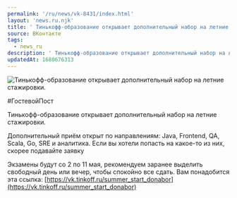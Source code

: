 ```yaml
---
permalink: '/ru/news/vk-8431/index.html'
layout: 'news.ru.njk'
title: ' Тинькофф-образование открывает дополнительный набор на летние стажировки.'
source: ВКонтакте
tags:
  - news_ru
description: ' Тинькофф-образование открывает дополнительный набор на летние стажировки.'
updatedAt: 1680676313
---
```

![ Тинькофф-образование открывает дополнительный набор на летние стажировки.](https://sun1-54.userapi.com/impg/sSaYGh6j60g8YXVoEqvByyZCaK5mVxxjckuUbQ/toVIA69PBLo.jpg?size=1280x1280&quality=96&sign=69d65f3953d239971dc37781f25eaac3&c_uniq_tag=VNOXdkaroN3OvTcuEKt_3oNPkClS7GBbdiu1Yv3Lv_8&type=album)

#ГостевойПост

Тинькофф-образование открывает дополнительный набор на летние стажировки.

Дополнительный приём открыт по направлениям: Java, Frontend, QA, Scala, Go, SRE и аналитика. Если вы хотели попасть на какое-то из них, скорее подавайте заявку

Экзамены будут со 2 по 11 мая, рекомендуем заранее выделить свободный день или вечер, чтобы спокойно все сдать. Вам понадобится эта ссылка: [https://vk.tinkoff.ru/summer_start_donabor](https://vk.tinkoff.ru/summer_start_donabor)
